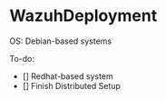 # WazuhDeployment

OS: Debian-based systems


To-do:
- [] Redhat-based system
- [] Finish Distributed Setup

